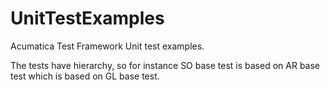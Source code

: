 # UnitTestExamples
Acumatica Test Framework Unit test examples.


The tests have hierarchy, so for instance SO base test is based on AR base test which is based on GL base test.
